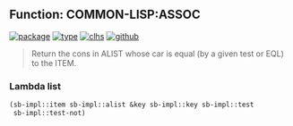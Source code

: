 ## Function: COMMON-LISP:ASSOC
[![package](https://img.shields.io/badge/Package-COMMON--LISP-5f9ea0.svg?style=social&colorA=999999)](../) [![type](https://img.shields.io/badge/Type-Function-5f9ea0.svg?style=social&colorA=999999)](../#function) [![clhs](https://img.shields.io/badge/CLHS-ASSOC-5f9ea0.svg?style=social&colorA=999999)](http://www.lispworks.com/documentation/HyperSpec/Body/f_assocc.htm) [![github](https://img.shields.io/badge/GitHub-View_the_source-5f9ea0.svg?style=social&colorA=999999&logo=github)](https://github.com/sbcl/sbcl/blob/master/src/code/list.lisp/) 

> Return the cons in ALIST whose car is equal (by a given test or EQL) to
> the ITEM.

### Lambda list
```cl
(sb-impl::item sb-impl::alist &key sb-impl::key sb-impl::test
 sb-impl::test-not)
```
